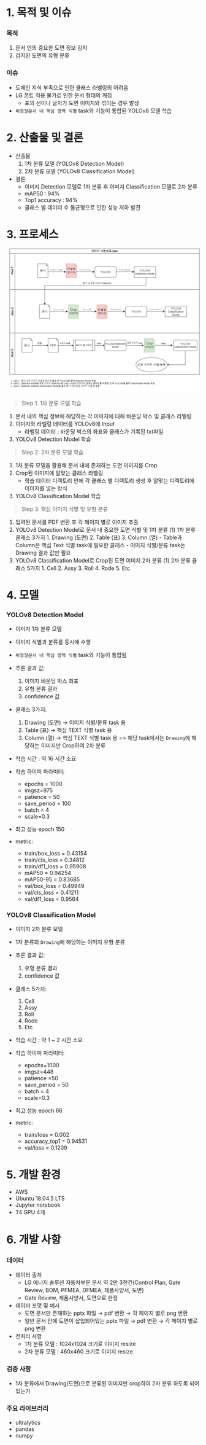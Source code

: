 # 1. 목적 및 이슈

### 목적
1. 문서 안의 중요한 도면 정보 감지
2. 감지된 도면의 유형 분류
### 이슈
- 도메인 지식 부족으로 인한 클래스 라벨링의 어려움
- LG 폰트 적용 불가로 인한 문서 형태의 깨짐
    - 표의 선이나 글자가 도면 이미지와 섞이는 경우 발생
- `비정형문서 내 핵심 영역 식별` task와 기능이 통합된 YOLOv8 모델 학습

# 2. 산출물 및 결론
- 산출물
    1. 1차 분류 모델 (YOLOv8 Detection Model)
    2. 2차 분류 모델 (YOLOv8 Classification Model)
- 결론
    - 이미지 Detection 모델로 1차 분류 후 이미지 Classification 모델로 2차 분류
    - mAP50 : 94%
    - Top1 accuracy : 94%
    - 클래스 별 데이터 수 불균형으로 인한 성능 저하 발견


# 3. 프로세스
![이미지 감지분류_프로세스](./png/이미지%20감지분류_프로세스.png)


> Step 1. 1차 분류 모델 학습

1. 문서 내의 핵심 정보에 해당하는 각 이미지에 대해 바운딩 박스 및 클래스 라벨링
2. 이미지와 라벨링 데이터를 YOLOv8에 Input
    - 라벨링 데이터 : 바운딩 박스의 좌표와 클래스가 기록된 txt파일
3. YOLOv8 Detection Model 학습

> Step 2. 2차 분류 모델 학습

1. 1차 분류 모델을 활용해 문서 내에 존재하는 도면 이미지를 Crop
2. Crop된 이미지에 알맞는 클래스 라벨링
    - 학습 데이터 디렉토리 안에 각 클래스 별 디렉토리 생성 후 알맞는 디렉토리에 이미지를 넣는 방식
3. YOLOv8 Classification Model 학습

> Step 3. 핵심 이미지 식별 및 유형 분류

1. 입력된 문서를 PDF 변환 후 각 페이지 별로 이미지 추출
2. YOLOv8 Detection Model로 문서 내 중요한 도면 식별 및 1차 분류
    (1) 1차 분류 클래스 3가지
        1. Drawing (도면)
        2. Table (표)
        3. Column (열)
            - Table과 Column은 핵심 Text 식별 task에 필요한 클래스
            - 이미지 식별/분류 task는 Drawing 결과 값만 필요
3. YOLOv8 Classification Model로 Crop된 도면 이미지 2차 분류
    (1) 2차 분류 클래스 5가지
        1. Cell
        2. Assy
        3. Roll
        4. Rode
        5. Etc

# 4. 모델

### YOLOv8 Detection Model
- 이미지 1차 분류 모델
- 이미지 식별과 분류를 동시에 수행
- `비정형문서 내 핵심 영역 식별` task와 기능이 통합됨
- 추론 결과 값:
    1. 이미지 바운딩 박스 좌표
    2. 유형 분류 결과
    3. confidence 값
    
- 클래스 3가지:
    1. Drawing (도면) → 이미지 식별/분류 task 용
    2. Table (표) → 핵심 TEXT 식별 task 용
    3. Column (열) → 핵심 TEXT 식별 task 용
    => 해당 task에서는 `Drawing`에 해당하는 이미지만 Crop하여 2차 분류
    
- 학습 시간 : 약 16 시간 소요
- 학습 하이퍼 파라미터:
    - epochs = 1000
    - imgsz=975
    - patience = 50
    - save_period = 100
    - batch = 4
    - scale=0.3
- 최고 성능 epoch 150
    
- metric:   
    - train/box_loss = 0.43154
    - train/cls_loss = 0.34812
    - train/df1_loss = 0.95908
    - mAP50 = 0.94254
    - mAP50-95 = 0.83685
    - val/box_loss = 0.49949
    - val/cls_loss = 0.41211
    - val/df1_loss = 0.9564

### YOLOv8 Classification Model
- 이미지 2차 분류 모델
- 1차 분류의 `Drawing`에 해당하는 이미지 유형 분류

- 추론 결과 값:
    1. 유형 분류 결과
    2. confidence 값

- 클래스 5가지:
    1. Cell
    2. Assy
    3. Roll
    4. Rode
    5. Etc

- 학습 시간 : 약 1 ~ 2 시간 소요
- 학습 하이퍼 파라미터:
    - epochs=1000
    - imgsz=448
    - patience =50
    - save_period = 50
    - batch = 4
    - scale=0.3
- 최고 성능 epoch 66

- metric:
    - train/loss = 0.002
    - accuracy_top1 = 0.94531
    - val/loss = 0.1209

# 5. 개발 환경

- AWS
- Ubuntu 18.04.5 LTS
- Jupyter notebook
- T4 GPU 4개

# 6. 개발 사항

### 데이터
- 데이터 출처
    - LG 에너지 솔루션 자동차부문 문서 약 2만 3천건(Control Plan, Gate Review, BOM, PFMEA, DFMEA, 제품사양서, 도면)
    - Gate Review, 제품사양서, 도면으로 한정
- 데이터 포맷 및 예시
    - 도면 문서만 존재하는 pptx 파일 → pdf 변환 → 각 페이지 별로 png 변환
    - 일반 문서 안에 도면이 삽입되어있는 pptx 파일 → pdf 변환 → 각 페이지 별로 png 변환
- 전처리 사항
    - 1차 분류 모델 : 1024x1024 크기로 이미지 resize
    - 2차 분류 모델 : 460x460 크기로 이미지 resize

### 검증 사항
- 1차 분류에서 Drawing(도면)으로 분류된 이미지만 crop하여 2차 분류 하도록 되어있는가

### 주요 라이브러리
- ultralytics
- pandas
- numpy